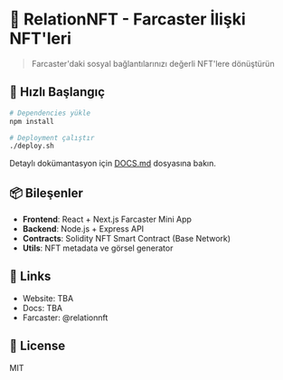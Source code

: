 # 💎 RelationNFT - Farcaster İlişki NFT'leri

> Farcaster'daki sosyal bağlantılarınızı değerli NFT'lere dönüştürün

## 🚀 Hızlı Başlangıç
```bash
# Dependencies yükle
npm install

# Deployment çalıştır
./deploy.sh
```

Detaylı dokümantasyon için [DOCS.md](DOCS.md) dosyasına bakın.

## 📦 Bileşenler

- **Frontend**: React + Next.js Farcaster Mini App
- **Backend**: Node.js + Express API
- **Contracts**: Solidity NFT Smart Contract (Base Network)
- **Utils**: NFT metadata ve görsel generator

## 🔗 Links

- Website: TBA
- Docs: TBA
- Farcaster: @relationnft

## 📝 License

MIT
